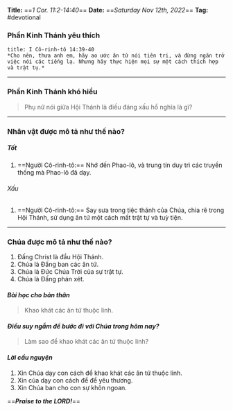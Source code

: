 **Title:** ==*1 Cor. 11:2-14:40*==
**Date:** ==*Saturday Nov 12th, 2022*==
**Tag:** #devotional

### **Phần Kinh Thánh yêu thích**
```ad-bible
title: I Cô-rinh-tô 14:39-40
*Cho nên, thưa anh em, hãy ao ước ân tứ nói tiên tri, và đừng ngăn trở việc nói các tiếng lạ. Nhưng hãy thực hiện mọi sự một cách thích hợp và trật tụ.*
```
----
### **Phần Kinh Thánh khó hiểu**
> Phụ nữ nói giữa Hội Thánh là điều đáng xấu hổ nghĩa là gì?
----
### **Nhân vật được mô tả như thế nào?**
##### Tốt
1. ==Người Cô-rinh-tô:== Nhớ đến Phao-lô, và trung tín duy trì các truyền thống mà Phao-lô đã dạy.
###### Xấu
1. ==Người Cô-rinh-tô:== Say sưa trong tiệc thánh của Chúa, chia rẽ trong Hội Thánh, sử dụng ân tứ một cách mất trật tự và tuỳ tiện.
----
### **Chúa được mô tả như thế nào?**
1. Đấng Christ là đầu Hội Thánh.
2. Chúa là Đấng ban các ân tứ.
3. Chúa là Đức Chúa Trời của sự trật tự.
4. Chúa là Đấng phán xét.
#### *Bài học cho bản thân*
> Khao khát các ân tứ thuộc linh.
#### *Điều suy ngẫm để bước đi với Chúa trong hôm nay?*
> Làm sao để khao khát các ân tứ thuộc linh?
#### *Lời cầu nguyện*
1. Xin Chúa dạy con cách để khao khát các ân tứ thuộc linh.
2. Xin của dạy con cách để để yêu thương.
3. Xin Chúa ban cho con sự khôn ngoan.

==***Praise to the LORD!***==
